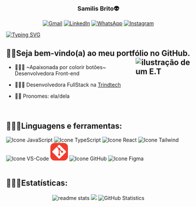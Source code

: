 <h3 align="center"> Samilis Brito👽 </h3>

<p align="center">
<a href="mailto:samilisbritto@gmail.com" title="Gmail">
<img src="https://img.shields.io/badge/-Gmail-172F45?style=flat-square&labelColor=172F45&logo=gmail&logoColor=white&link=mailto:samilisbritto@gmail.com" alt="Gmail"/></a>

<a href="https://www.linkedin.com/in/samilis-brito/" title="LinkedIn">
<img src="https://img.shields.io/badge/-Linkedin-2D7AC1?style=flat-square&logo=Linkedin&logoColor=white&link=https://www.linkedin.com/in/samilis-brito/" alt="LinkedIn"/></a>

<a href="https://api.whatsapp.com/send?phone=5591993559449" title="WhatsApp">
<img src="https://img.shields.io/badge/-WhatsApp-172F45?style=flat-square&labelColor=172F45&logo=whatsapp&logoColor=white&link=https://api.whatsapp.com/send?https://api.whatsapp.com/send?phone=5591993559449" alt="WhatsApp"/></a>

<a href="https://www.instagram.com/samilis_brito/" title="Instagram">
<img src="https://img.shields.io/badge/-Instagram-172F45?style=flat-square&labelColor=172F45&logo=instagram&logoColor=white&link=https://www.instagram.com/samilis_brito/" alt="Instagram"/></a>
</p>

[![Typing SVG](https://readme-typing-svg.herokuapp.com/?font=Fantasia&color=5479A5&pause=2000&center=true&vCenter=true&width=1000&lines=Olá,+como+já+deve+ter+percebido,+meu+nome+é+Samilis+Brito;tenho+24+anos;sou+uma+pessoa+visual+...;por+isso+me+aventuro+pelo+mundo+front-end👩🏽‍🎨;👽🤩+)](https://git.io/typing-svg)

## 👋😄Seja bem-vindo(a) ao meu portfólio no GitHub. <img src="https://cdn.discordapp.com/attachments/1233929809940185139/1233934117188407427/Frame_6-removebg-preview.png?ex=67a2ad32&is=67a15bb2&hm=42dddf2b61dfc89d8e1eb9832139d67eef7508eb36e40e475086018f9f2ac2fc&" alt="ilustração de um E.T" min-width="150px" max-width="150px" width="150px" align="right">

- 👩🏽‍🎨 ~Apaixonada por colorir botões~ Desenvolvedora Front-end
- 👩🏽‍🎓 Desenvolvedora FullStack na 	<a href="https://www.trindtech.com.br/">Trindtech</a>
 
- 👩🏽 Pronomes: ela/dela

<br/>

## 👩🏽‍💻Linguagens e ferramentas:
<div display: "flex">
  <img height="48px" width="48px" alt="Icone JavaScript" src="https://skillicons.dev/icons?i=js"/>
  <img height="48px" width="48px" alt="Icone TypeScript" src="https://skillicons.dev/icons?i=ts"/>
  <img height="48px" width="48px" alt="Icone React" src="https://skillicons.dev/icons?i=react"/>
  <img height="48px" width="48px" alt="Icone Tailwind" src="https://skillicons.dev/icons?i=tailwind"/>
  <img height="48px" width="48px" alt="Icone VS-Code" src="https://skillicons.dev/icons?i=vscode"/>
  <img height="48px" width="48px" alt="Icone Git" src="https://raw.githubusercontent.com/tandpfun/skill-icons/main/icons/Git.svg"/>
  <img height="48px" width="48px" alt="Icone GitHub" src="https://skillicons.dev/icons?i=github"/>
  <img height="48px" width="48px" alt="Icone Figma" src="https://skillicons.dev/icons?i=figma"/>
</div>

<br/>

## 👩🏽‍🏫Estatísticas:
<div align="center">
  <img width=46% src="https://github-readme-stats.vercel.app/api?username=SamilisBrito&count_private=true&show_icons=true&theme=prussian&rank_icon=github&border_radius=10&locale=pt-br" alt="readme stats" />
  <img width="41%" src="https://github-readme-stats.vercel.app/api/top-langs/?username=SamilisBrito&layout=compact&langs_count=7&theme=prussian&locale=pt-br"/>
  <img width="45%" alt="GitHub Statistics" src="http://github-readme-streak-stats.herokuapp.com/?user=SamilisBrito&amp;theme=prussian&locale=pt-br"/>
</div>
